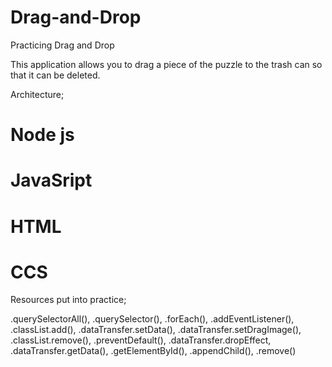# Drag-and-Drop

Practicing Drag and Drop

This application allows you to drag a piece of the puzzle to the trash can so that it can be deleted.
  
  Architecture;
  # Node js
  # JavaSript
  # HTML
  # CCS
 
Resources put into practice;
 
.querySelectorAll(),
.querySelector(),
.forEach(),
.addEventListener(),
.classList.add(),
.dataTransfer.setData(),
.dataTransfer.setDragImage(),
.classList.remove(),
.preventDefault(),
.dataTransfer.dropEffect,
.dataTransfer.getData(),
.getElementById(),
.appendChild(),
.remove()
